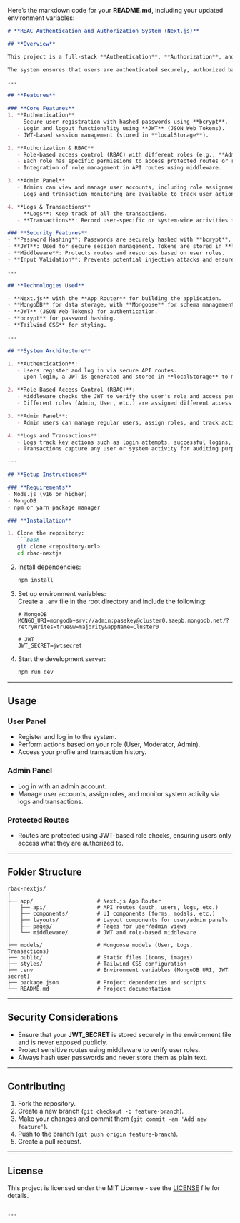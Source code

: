 Here’s the markdown code for your **README.md**, including your updated environment variables:

```markdown
# **RBAC Authentication and Authorization System (Next.js)**

## **Overview**

This project is a full-stack **Authentication**, **Authorization**, and **Role-Based Access Control (RBAC)** system built using **Next.js (App Router)** and **MongoDB**. It features secure user management, role-based access controls, and provides an **Admin Panel** where admins can manage users, view logs, and monitor transactions.

The system ensures that users are authenticated securely, authorized based on their roles, and granted access to only those resources they are permitted to access.

---

## **Features**

### **Core Features**
1. **Authentication**  
   - Secure user registration with hashed passwords using **bcrypt**.  
   - Login and logout functionality using **JWT** (JSON Web Tokens).  
   - JWT-based session management (stored in **localStorage**).

2. **Authorization & RBAC**  
   - Role-based access control (RBAC) with different roles (e.g., **Admin**, **User**).  
   - Each role has specific permissions to access protected routes or resources.  
   - Integration of role management in API routes using middleware.

3. **Admin Panel**  
   - Admins can view and manage user accounts, including role assignments.  
   - Logs and transaction monitoring are available to track user actions.

4. **Logs & Transactions**  
   - **Logs**: Keep track of all the transactions.  
   - **Transactions**: Record user-specific or system-wide activities for auditing purposes.

### **Security Features**
- **Password Hashing**: Passwords are securely hashed with **bcrypt**.  
- **JWT**: Used for secure session management. Tokens are stored in **localStorage** for client-side persistence.  
- **Middleware**: Protects routes and resources based on user roles. 
- **Input Validation**: Prevents potential injection attacks and ensures secure data handling.

---

## **Technologies Used**

- **Next.js** with the **App Router** for building the application.  
- **MongoDB** for data storage, with **Mongoose** for schema management.  
- **JWT** (JSON Web Tokens) for authentication.  
- **bcrypt** for password hashing.  
- **Tailwind CSS** for styling.

---

## **System Architecture**

1. **Authentication**:
   - Users register and log in via secure API routes.
   - Upon login, a JWT is generated and stored in **localStorage** to manage sessions.

2. **Role-Based Access Control (RBAC)**:
   - Middleware checks the JWT to verify the user's role and access permissions.
   - Different roles (Admin, User, etc.) are assigned different access levels to resources.

3. **Admin Panel**:
   - Admin users can manage regular users, assign roles, and track activities like login attempts, role changes, etc.

4. **Logs and Transactions**:
   - Logs track key actions such as login attempts, successful logins, role updates, etc.
   - Transactions capture any user or system activity for auditing purposes.

---

## **Setup Instructions**

### **Requirements**
- Node.js (v16 or higher)
- MongoDB
- npm or yarn package manager

### **Installation**

1. Clone the repository:
   ```bash
   git clone <repository-url>
   cd rbac-nextjs
   ```

2. Install dependencies:
   ```bash
   npm install
   ```

3. Set up environment variables:  
   Create a `.env` file in the root directory and include the following:
   ```env
   # MongoDB
   MONGO_URI=mongodb+srv://admin:passkey@cluster0.aaepb.mongodb.net/?retryWrites=true&w=majority&appName=Cluster0

   # JWT
   JWT_SECRET=jwtsecret
   ```

4. Start the development server:
   ```bash
   npm run dev
   ```

---

## **Usage**

### **User Panel**
- Register and log in to the system.  
- Perform actions based on your role (User, Moderator, Admin).  
- Access your profile and transaction history.

### **Admin Panel**
- Log in with an admin account.  
- Manage user accounts, assign roles, and monitor system activity via logs and transactions.

### **Protected Routes**
- Routes are protected using JWT-based role checks, ensuring users only access what they are authorized to.

---

## **Folder Structure**

```plaintext
rbac-nextjs/
│
├── app/                    # Next.js App Router
│   ├── api/                # API routes (auth, users, logs, etc.)
│   ├── components/         # UI components (forms, modals, etc.)
│   ├── layouts/            # Layout components for user/admin panels
│   ├── pages/              # Pages for user/admin views
│   └── middleware/         # JWT and role-based middleware
│
├── models/                 # Mongoose models (User, Logs, Transactions)
├── public/                 # Static files (icons, images)
├── styles/                 # Tailwind CSS configuration
├── .env                    # Environment variables (MongoDB URI, JWT secret)
├── package.json            # Project dependencies and scripts
└── README.md               # Project documentation
```

---



## **Security Considerations**

- Ensure that your **JWT_SECRET** is stored securely in the environment file and is never exposed publicly.
- Protect sensitive routes using middleware to verify user roles.
- Always hash user passwords and never store them as plain text.

---

## **Contributing**

1. Fork the repository.
2. Create a new branch (`git checkout -b feature-branch`).
3. Make your changes and commit them (`git commit -am 'Add new feature'`).
4. Push to the branch (`git push origin feature-branch`).
5. Create a pull request.

---

## **License**

This project is licensed under the MIT License - see the [LICENSE](LICENSE) file for details.
```

---

